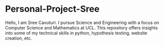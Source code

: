 # Personal-Project-Sree
Hello, I am Sree Cavuturi. I pursue Science and Engineering with a focus on Computer Science and Mathematics at UCL. This repository offers insights into some of my technical skills in python, hypothesis testing, website creation, etc.
